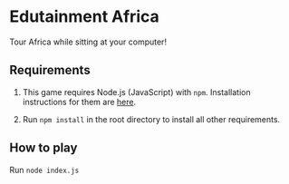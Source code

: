 Edutainment Africa
==================

Tour Africa while sitting at your computer!

## Requirements

1. This game requires Node.js (JavaScript) with `npm`.
   Installation instructions for them are [here](https://nodejs.org/en/download/).

2. Run `npm install` in the root directory to install all other requirements.

## How to play

Run `node index.js`
